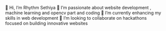 👋 Hi, I’m Rhythm Sethiya
👀 I’m passionate about website development , machine learning and opencv part and coding
🌱 I’m currently enhancing my skills in web development
💞️ I’m looking to collaborate on hackathons focused on building innovative websites

<!---
coderRhythm/coderRhythm is a ✨ special ✨ repository because its `README.md` (this file) appears on your GitHub profile.
You can click the Preview link to take a look at your changes.
--->
